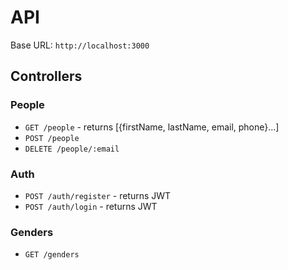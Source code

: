 # API

Base URL: `http://localhost:3000`

## Controllers

### People
* `GET /people` - returns [{firstName, lastName, email, phone}...]
* `POST /people`
* `DELETE /people/:email`

### Auth
* `POST /auth/register` - returns JWT
* `POST /auth/login` - returns JWT

### Genders
* `GET /genders`